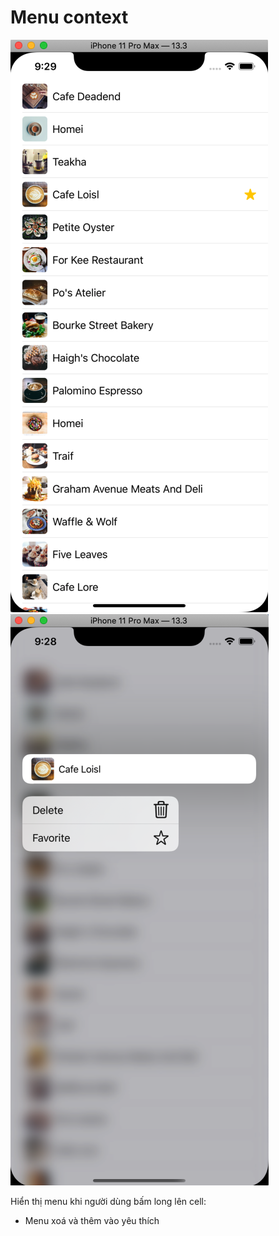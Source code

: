 # Menu context

![Background](images/image1.png)
![Background](images/image2.png)

Hiển thị menu khi người dùng bấm long lên cell:

- Menu xoá và thêm vào yêu thích
